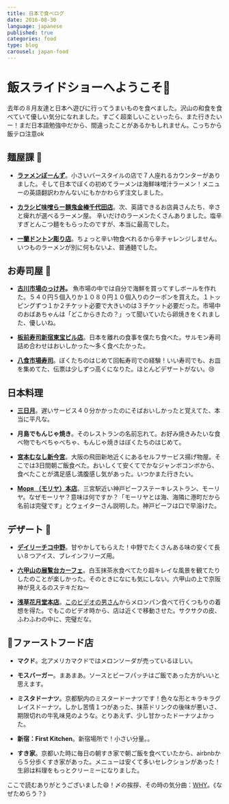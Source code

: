 ```yaml
---
title: 日本で食べログ
date: 2016-08-30
language: japanese
published: true
categories: food
type: blog
carousel: japan-food
---
```

# 飯スライドショーへようこそ🍴
去年の８月友達と日本へ遊びに行ってうまいものを食べました。沢山の和食を食べていて優しい気分になれました。すごく超楽しいこといったら、また行きたいー！まだ日本語勉強中だから、間違ったことがあるかもしれません。こっちから飯テロ注意ok

## 麺屋課 🍜
+ <strong><a href="https://tabelog.com/en/aomori/A0201/A020101/2008312/">ラァメンぼーんず</a></strong>。小さいバースタイルの店で７人座れるカウンターがありました。そして日本でぼくの初めてラーメンは海鮮味噌汁ラーメン！メニューの英語翻訳わかんないにもかかわらず注文しました。

+ <strong><a href="https://tabelog.com/en/tokyo/A1310/A131002/13097205/">カラシビ味噌らー麺鬼金棒千代田店</a></strong>。次、英語できるお店員さんたち、辛さと痺れが選べるラーメン屋。 辛いだけのラーメンたくさんありました。塩辛すぎとんこつ麺をもらったのですが、本当に最高でした。

+ <strong><a href="https://www.tripadvisor.jp/Restaurant_Review-g298566-d3944229-Reviews-Ichiran_Dotonbori-Osaka_Osaka_Prefecture_Kinki.html">一蘭ドントン彫り店</a></strong>。ちょっと辛い物食べれるから辛チャレンジしません。いつものラーメンが別に何もないよ、普通麺でした。

## お寿司屋 🍣
+ <strong><a href="http://www.aomori-ichiba.com/nokkedon/">古川市場のっけ丼</a>。</strong> 魚市場の中では自分で海鮮を買ってすしボールを作れた。５４０円５個入りか１０８０円１０個入りのクーポンを買えた。１トッピングずつ１か２チケット必要で大きいのは３チケット必要だった。市場中のおばあちゃんは「どこからきたの？」って聞いていたら卵焼きをくれました、優しいね。

+ <strong><a href="https://www.tripadvisor.jp/Restaurant_Review-g1066457-d8359710-Reviews-Itamaesushi_Shinjuku_Toho-Shinjuku_Tokyo_Tokyo_Prefecture_Kanto.html">板前寿司新宿東宝ビル店</a></strong>。日本を離れの食事を僕たち食べた。サルモン寿司詰め合わせはおいしかった〜多く食べたかった。

+ <strong><a href="https://tabelog.com/en/aomori/A0203/A020301/2000178/">八食市場寿司</a></strong>。ぼくたちのはじめて回転寿司での経験！いい寿司でも、お皿を集めてた、伝票は少しずつ高くになりた。ほとんどデザートがない。😢

## 日本料理
+ <strong><a href="https://tabelog.com/en/kyoto/A2601/A260403/26023139/">三日月</a></strong>。遅いサービス４０分かかったのにそばおいしかったと覚えてた、本当に平凡な。

+ <strong>月島でもんじゃ焼き</strong>。そのレストランの名前忘れて。お好み焼きみたいな食べ物でもべちゃべちゃ、もんじゃ焼きはぼくたちのはじめて。

+ <strong><a href="https://tabelog.com/en/osaka/A2701/A270206/27067981/">宮本むなし新今宮</a></strong>。大阪の飛田新地近くにあるセルフサービス揚げ物屋。そこでは3日間朝ご飯食べた。おいしくて安くてでかなジャンボコンボから、食べたことが満足感し満腹感し気があった。いつかまた行きたい。

+ <strong><a href="https://tabelog.com/en/hyogo/A2801/A280101/28000615/">Моря （モリヤ）本店</a></strong>。三宮駅近い神戸ビーフステーキレストラン、モーリヤ。なぜモーリヤ？意味は何ですか？「モーリヤとは海、海隣に港町だから名前は完璧です」とウェイターさん説明した。神戸ビーフは口で早溶けた。

## デザート 🍰
+ <strong><a href="https://tabelog.com/en/tokyo/A1319/A131902/13001083/">デイリーチコ中野</a></strong>。甘やかしてもらえた！中野でたくさんある味の安くて長い８つアイス、ブレインフリーズ用。

+ <strong><a href="https://www.rokkosan.com/tenrandai/">六甲山の展覧台カーフェ</a></strong>。白玉抹茶氷食べてたり超キレイな風景を観てたりしたのことが楽しかった。そのときになにも気にしない。六甲山の上で京阪神が見えるのステキだね〜

+ <strong><a href="http://www.asakusa-kagetudo.com/modules/pico/index.php?content_id=2">浅草花月堂本店</a></strong>。<a href="https://www.youtube.com/watch?v=ERNo3B45txY">このビデオの男さん</a>からメロンパン食べて行くつもりの着想を得た。でもこのビデオ時から、店は近くで移動させた。サクサクの皮、ふわふわの中に、完璧だな。

## 🌟ファーストフード店
+ <strong>マクド</strong>。北アメリカマクドではメロンソーダが売っているほしい。

+ <strong>モスバーガー</strong>。まあまあ。ソースとビーフパッチはご飯であった方がいいと思えます。

+ <strong>ミスタドーナツ</strong>。京都駅内のミスタードーナツです！色々な形とキラキラグレイスドーナツ。しかし苦情１つがあった、抹茶ドリンクの後味が悪いさ、期限切れの牛乳味見のような。とりあえず、少し甘かったドーナツよかった。

+ <strong>新宿：First Kitchen</strong>。新宿場所で！小さい分量。。

+ <strong>すき家</strong>。京都いた時に毎日の朝すき家で朝ご飯を食べていたから、airbnbから５分歩くすき家があった。メニューは安くて多いセレクションがあった！生卵は料理をもっとクリーミーになりました。

ここで読むありがとうございました😄！〆の挨拶、その時の気分曲：<a href="https://www.youtube.com/watch?v=WkdtmT8A2iY">WHY</a>。《なぜためらう？》

